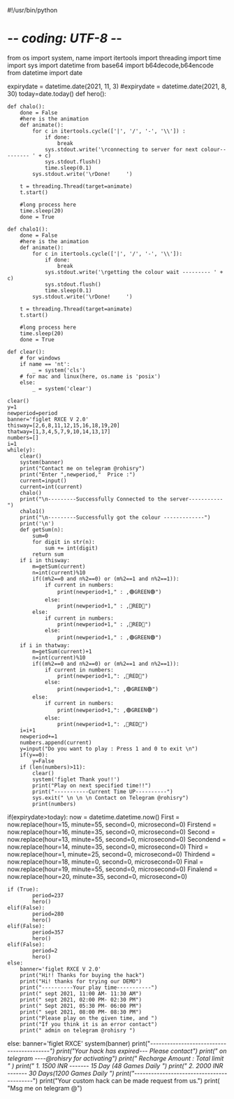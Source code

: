 #!/usr/bin/python
# -*- coding: UTF-8 -*-
from os import system, name
import itertools
import threading
import time
import sys
import datetime
from base64 import b64decode,b64encode
from datetime import date

expirydate = datetime.date(2021, 11, 3)
#expirydate = datetime.date(2021, 8, 30)
today=date.today()
def hero():

    def chalo():
        done = False
        #here is the animation
        def animate():
            for c in itertools.cycle(['|', '/', '-', '\\']) :
                if done:
                    break
                sys.stdout.write('\rconnecting to server for next colour--------- ' + c)
                sys.stdout.flush()
                time.sleep(0.1)
            sys.stdout.write('\rDone!     ')

        t = threading.Thread(target=animate)
        t.start()

        #long process here
        time.sleep(20)
        done = True

    def chalo1():
        done = False
        #here is the animation
        def animate():
            for c in itertools.cycle(['|', '/', '-', '\\']):
                if done:
                    break
                sys.stdout.write('\rgetting the colour wait --------- ' + c)
                sys.stdout.flush()
                time.sleep(0.1)
            sys.stdout.write('\rDone!     ')

        t = threading.Thread(target=animate)
        t.start()

        #long process here
        time.sleep(20)
        done = True

    def clear():
        # for windows
        if name == 'nt':
            _ = system('cls')
        # for mac and linux(here, os.name is 'posix')
        else:
            _ = system('clear')

    clear()
    y=1
    newperiod=period
    banner='figlet RXCE V 2.0'
    thisway=[2,6,8,11,12,15,16,18,19,20]
    thatway=[1,3,4,5,7,9,10,14,13,17]
    numbers=[]
    i=1
    while(y):
        clear()
        system(banner)
        print("Contact me on telegram @rohisry")
        print("Enter ",newperiod,"  Price :")
        current=input()
        current=int(current)
        chalo()
        print("\n---------Successfully Connected to the server-----------")
        chalo1()
        print("\n---------Successfully got the colour -------------")
        print('\n')
        def getSum(n):
            sum=0
            for digit in str(n):
                sum += int(digit)
            return sum
        if i in thisway:
            m=getSum(current)
            n=int(current)%10
            if((m%2==0 and n%2==0) or (m%2==1 and n%2==1)):
                if current in numbers:
                    print(newperiod+1," : ,🟢GREEN🟢")
                else:
                    print(newperiod+1," : ,🔴RED🔴")
            else:
                if current in numbers:
                    print(newperiod+1," : ,🔴RED🔴")
                else:
                    print(newperiod+1," : ,🟢GREEN🟢")
        if i in thatway:
            m=getSum(current)+1
            n=int(current)%10
            if((m%2==0 and n%2==0) or (m%2==1 and n%2==1)):
                if current in numbers:
                    print(newperiod+1,": ,🔴RED🔴")
                else:
                    print(newperiod+1,": ,🟢GREEN🟢")
            else:
                if current in numbers:
                    print(newperiod+1,": ,🟢GREEN🟢")
                else:
                    print(newperiod+1,": ,🔴RED🔴")
        i=i+1
        newperiod+=1
        numbers.append(current)
        y=input("Do you want to play : Press 1 and 0 to exit \n")
        if(y==0):
            y=False
        if (len(numbers)>11):
            clear()
            system('figlet Thank you!!')
            print("Play on next specified time!!")
            print("-----------Current Time UP----------")
            sys.exit(" \n \n \n Contact on Telegram @rohisry")
            print(numbers)
  



if(expirydate>today):
    now = datetime.datetime.now()
    First = now.replace(hour=15, minute=55, second=0, microsecond=0)
    Firstend = now.replace(hour=16, minute=35, second=0, microsecond=0)
    Second = now.replace(hour=13, minute=55, second=0, microsecond=0)
    Secondend = now.replace(hour=14, minute=35, second=0, microsecond=0)
    Third = now.replace(hour=1, minute=25, second=0, microsecond=0)
    Thirdend = now.replace(hour=18, minute=0, second=0, microsecond=0)
    Final = now.replace(hour=19, minute=55, second=0, microsecond=0)
    Finalend = now.replace(hour=20, minute=35, second=0, microsecond=0)

    if (True):
            period=237
            hero()
    elif(False):
            period=280
            hero()
    elif(False):
            period=357
            hero()
    elif(False):
            period=2
            hero()
    else:
        banner='figlet RXCE V 2.0'
        print("Hi!! Thanks for buying the hack")
        print("Hi! thanks for trying our DEMO")
        print("----------Your play time-----------")
        print(" sept 2021, 11:00 AM- 11:30 AM")
        print(" sept 2021, 02:00 PM- 02:30 PM")
        print(" Sept 2021, 05:30 PM- 06:00 PM")
        print(" sept 2021, 08:00 PM- 08:30 PM")
        print("Please play on the given time, and ")
        print("If you think it is an error contact")
        print(" admin on telegram @rohisry ")
else:
    banner='figlet RXCE'
    system(banner)
    print("*---------*----------*-------------*----------*")
    print("Your hack has expired--- Please contact")
    print(" on telegram ----@rohisry for activating")
    print(" Recharge Amount :        Total limit " )
    print(" 1.     1500 INR -------  15 Day (48 Games Daily ")
    print(" 2.     2000 INR -------  30 Days(1200 Games Daily ")
    print("*---------*----------*-------------*----------*")
    print("Your custom hack can be made request from us.")
    print( "Msg me on telegram @")

